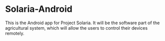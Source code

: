 # Solaria-Android
This is the Android app for Project Solaria. It will be the software part of the agricultural system,
which will allow the users to control their devices remotely.

